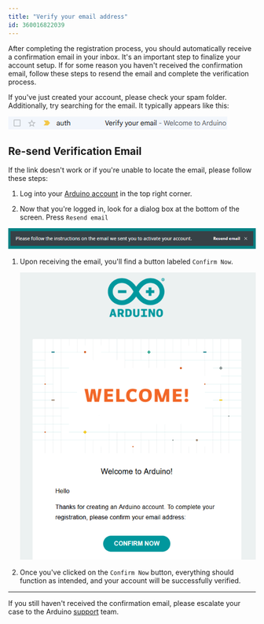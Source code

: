 ```yaml
---
title: "Verify your email address"
id: 360016822039
---
```


After completing the registration process, you should automatically receive a confirmation email in your inbox. It's an important step to finalize your account setup. If for some reason you haven't received the confirmation email, follow these steps to resend the email and complete the verification process.

If you've just created your account, please check your spam folder. Additionally, try searching for the email. It typically appears like this:

![Verification email](img/Verification-Email.png)

## Re-send Verification Email

If the link doesn't work or if you're unable to locate the email, please follow these steps:

1. Log into your [Arduino account](https://www.arduino.cc/) in the top right corner.

1. Now that you're logged in, look for a dialog box at the bottom of the screen. Press `Resend email`

![Resend mail dialog](img/resend-email-dialog.png)

1. Upon receiving the email, you'll find a button labeled `Confirm Now`.

    ![Confirm now button in the email](img/Email-verification-confirm.png)

1. Once you've clicked on the `Confirm Now` button, everything should function as intended, and your account will be successfully verified.

---

If you still haven't received the confirmation email, please escalate your case to the Arduino [support](https://www.arduino.cc/en/contact-us) team.
